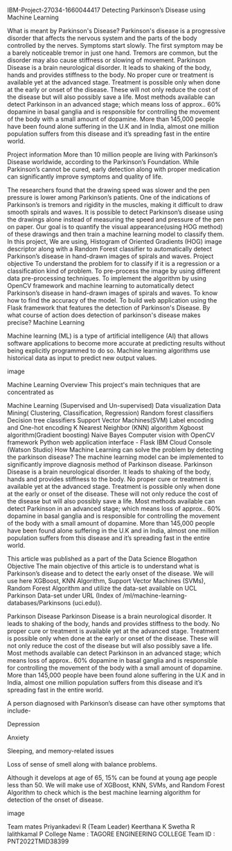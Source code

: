 IBM-Project-27034-1660044417
Detecting Parkinson’s Disease using Machine Learning

What is meant by Parkinson's Disease?
Parkinson's disease is a progressive disorder that affects the nervous system and the parts of the body controlled by the nerves. Symptoms start slowly. The first symptom may be a barely noticeable tremor in just one hand. Tremors are common, but the disorder may also cause stiffness or slowing of movement. Parkinson Disease is a brain neurological disorder. It leads to shaking of the body, hands and provides stiffness to the body. No proper cure or treatment is available yet at the advanced stage. Treatment is possible only when done at the early or onset of the disease. These will not only reduce the cost of the disease but will also possibly save a life. Most methods available can detect Parkinson in an advanced stage; which means loss of approx.. 60% dopamine in basal ganglia and is responsible for controlling the movement of the body with a small amount of dopamine. More than 145,000 people have been found alone suffering in the U.K and in India, almost one million population suffers from this disease and it’s spreading fast in the entire world.

Project information
More than 10 million people are living with Parkinson’s Disease worldwide, according to the Parkinson’s Foundation. While Parkinson’s cannot be cured, early detection along with proper medication can significantly improve symptoms and quality of life.

The researchers found that the drawing speed was slower and the pen pressure is lower among Parkinson’s patients. One of the indications of Parkinson’s is tremors and rigidity in the muscles, making it difficult to draw smooth spirals and waves. It is possible to detect Parkinson’s disease using the drawings alone instead of measuring the speed and pressure of the pen on paper. Our goal is to quantify the visual appearance(using HOG method) of these drawings and then train a machine learning model to classify them. In this project, We are using, Histogram of Oriented Gradients (HOG) image descriptor along with a Random Forest classifier to automatically detect Parkinson’s disease in hand-drawn images of spirals and waves.
Project objective
To understand the problem for to classify if it is a regression or a classification kind of problem.
To pre-process the image by using different data pre-processing techniques.
To implement the algorithm by using OpenCV framework and machine learning to automatically detect Parkinson’s disease in hand-drawn images of spirals and waves.
To know how to find the accuracy of the model.
To build web application using the Flask framework that features the detection of Parkinson's Disease.
By what course of action does detection of parkinson's disease makes precise?
Machine Learning

Machine learning (ML) is a type of artificial intelligence (AI) that allows software applications to become more accurate at predicting results without being explicitly programmed to do so. Machine learning algorithms use historical data as input to predict new output values.

image

Machine Learning Overview
This project's main techniques that are concentrated as

Machine Learning (Supervised and Un-supervised)
Data visualization
Data Mining( Clustering, Classification, Regression)
Random forest classifiers
Decision tree classifiers
Support Vector Machines(SVM)
Label encoding and One-hot encoding
K Nearest Neighbor (KNN) algorithm
Xgboost algorithm(Gradient boosting)
Naive Bayes
Computer vision with OpenCV framework
Python web application interface - Flask
IBM Cloud Console (Watson Studio)
How Machine Learning can solve the problem by detecting the parkinson disease?
The machine learning model can be implemented to significantly improve diagnosis method of Parkinson disease. Parkinson Disease is a brain neurological disorder. It leads to shaking of the body, hands and provides stiffness to the body. No proper cure or treatment is available yet at the advanced stage. Treatment is possible only when done at the early or onset of the disease. These will not only reduce the cost of the disease but will also possibly save a life. Most methods available can detect Parkinson in an advanced stage; which means loss of approx.. 60% dopamine in basal ganglia and is responsible for controlling the movement of the body with a small amount of dopamine. More than 145,000 people have been found alone suffering in the U.K and in India, almost one million population suffers from this disease and it’s spreading fast in the entire world.

This article was published as a part of the Data Science Blogathon Objective The main objective of this article is to understand what is Parkinson’s disease and to detect the early onset of the disease. We will use here XGBoost, KNN Algorithm, Support Vector Machines (SVMs), Random Forest Algorithm and utilize the data-set available on UCL Parkinson Data-set under URL (Index of /ml/machine-learning-databases/Parkinsons (uci.edu)).

Parkinson Disease Parkinson Disease is a brain neurological disorder. It leads to shaking of the body, hands and provides stiffness to the body. No proper cure or treatment is available yet at the advanced stage. Treatment is possible only when done at the early or onset of the disease. These will not only reduce the cost of the disease but will also possibly save a life. Most methods available can detect Parkinson in an advanced stage; which means loss of approx.. 60% dopamine in basal ganglia and is responsible for controlling the movement of the body with a small amount of dopamine. More than 145,000 people have been found alone suffering in the U.K and in India, almost one million population suffers from this disease and it’s spreading fast in the entire world.

A person diagnosed with Parkinson’s disease can have other symptoms that include-

Depression

Anxiety

Sleeping, and memory-related issues

Loss of sense of smell along with balance problems.

Although it develops at age of 65, 15% can be found at young age people less than 50. We will make use of XGBoost, KNN, SVMs, and Random Forest Algorithm to check which is the best machine learning algorithm for detection of the onset of disease.

image

Team mates
Priyankadevi R (Team Leader)
Keerthana K
Swetha R
lalithkamal P
College Name : TAGORE ENGINEERING COLLEGE
Team ID : PNT2022TMID38399
